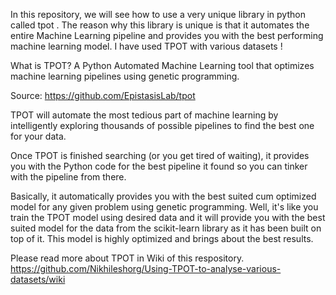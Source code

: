In this repository, we will see how to use a very unique library in python called tpot . 
The reason why this library is unique is that it automates the entire Machine Learning pipeline and 
provides you with the best performing machine learning model. I have used TPOT with various datasets !


What is TPOT?
A Python Automated Machine Learning tool that optimizes machine learning pipelines using genetic programming.

Source: https://github.com/EpistasisLab/tpot

TPOT will automate the most tedious part of machine learning by intelligently exploring thousands of possible pipelines to find the best one for your data.


Once TPOT is finished searching (or you get tired of waiting), it provides you with the Python code for the best pipeline it found so you can tinker with the pipeline from there.


Basically, it automatically provides you with the best suited cum optimized model for any given problem using genetic programming.
Well, it's like you train the TPOT model using desired data and it will provide you with the best suited model for the data from the scikit-learn library as it has been built on top of it. This model is highly optimized and brings about the best results. 


Please read more about TPOT in Wiki of this respository. https://github.com/Nikhileshorg/Using-TPOT-to-analyse-various-datasets/wiki





